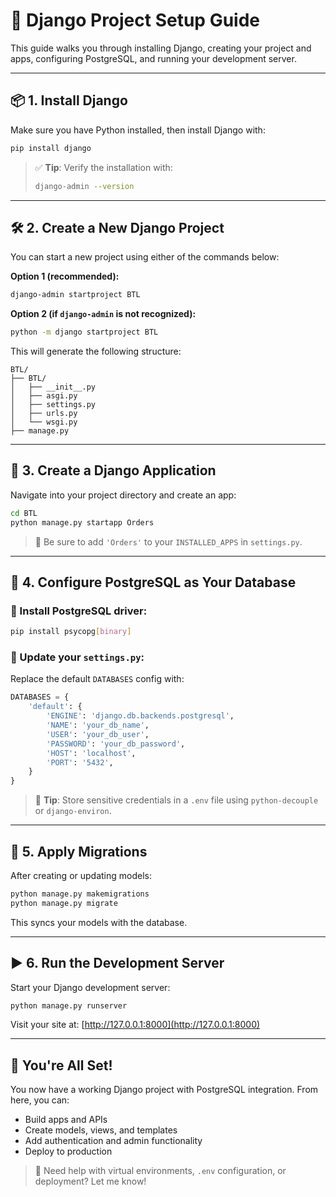 # 🚀 Django Project Setup Guide

This guide walks you through installing Django, creating your project and apps, configuring PostgreSQL, and running your development server.

---

## 📦 1. Install Django

Make sure you have Python installed, then install Django with:

```bash
pip install django
```

> ✅ **Tip**: Verify the installation with:
>
> ```bash
> django-admin --version
> ```

---

## 🛠️ 2. Create a New Django Project

You can start a new project using either of the commands below:

**Option 1 (recommended):**

```bash
django-admin startproject BTL
```

**Option 2 (if `django-admin` is not recognized):**

```bash
python -m django startproject BTL
```

This will generate the following structure:

```
BTL/
├── BTL/
│   ├── __init__.py
│   ├── asgi.py
│   ├── settings.py
│   ├── urls.py
│   └── wsgi.py
├── manage.py
```

---

## 🧩 3. Create a Django Application

Navigate into your project directory and create an app:

```bash
cd BTL
python manage.py startapp Orders
```

> 📌 Be sure to add `'Orders'` to your `INSTALLED_APPS` in `settings.py`.

---

## 🐘 4. Configure PostgreSQL as Your Database

### 🔧 Install PostgreSQL driver:

```bash
pip install psycopg[binary]
```

### 🔧 Update your `settings.py`:

Replace the default `DATABASES` config with:

```python
DATABASES = {
    'default': {
        'ENGINE': 'django.db.backends.postgresql',
        'NAME': 'your_db_name',
        'USER': 'your_db_user',
        'PASSWORD': 'your_db_password',
        'HOST': 'localhost',
        'PORT': '5432',
    }
}
```

> 🔐 **Tip**: Store sensitive credentials in a `.env` file using `python-decouple` or `django-environ`.

---

## 🔄 5. Apply Migrations

After creating or updating models:

```bash
python manage.py makemigrations
python manage.py migrate
```

This syncs your models with the database.

---

## ▶️ 6. Run the Development Server

Start your Django development server:

```bash
python manage.py runserver
```

Visit your site at: [http://127.0.0.1:8000](http://127.0.0.1:8000)

---

## 📝 You're All Set!

You now have a working Django project with PostgreSQL integration.
From here, you can:

* Build apps and APIs
* Create models, views, and templates
* Add authentication and admin functionality
* Deploy to production

> 💬 Need help with virtual environments, `.env` configuration, or deployment? Let me know!

